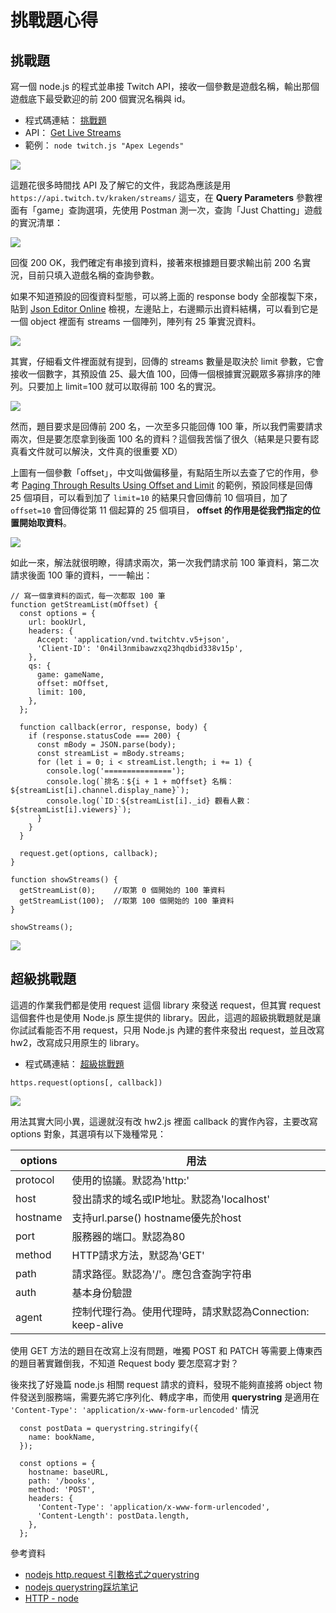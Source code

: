 # 挑戰題心得
## 挑戰題
寫一個 node.js 的程式並串接 Twitch API，接收一個參數是遊戲名稱，輸出那個遊戲底下最受歡迎的前 200 個實況名稱與 id。
- 程式碼連結： [挑戰題](twitch.js)
- API： [Get Live Streams](https://dev.twitch.tv/docs/v5/reference/streams#get-live-streams)
- 範例： ```node twitch.js "Apex Legends"```

![](https://i.imgur.com/m7T0LWM.png)

這題花很多時間找 API 及了解它的文件，我認為應該是用 `https://api.twitch.tv/kraken/streams/` 這支，在 **Query Parameters** 參數裡面有「game」查詢選項，先使用 Postman 測一次，查詢「Just Chatting」遊戲的實況清單：

![](https://i.imgur.com/iuzq0EY.png)

回復 200 OK，我們確定有串接到資料，接著來根據題目要求輸出前 200 名實況，目前只填入遊戲名稱的查詢參數。

如果不知道預設的回復資料型態，可以將上面的 response body 全部複製下來，貼到 [Json Editor Online](jsoneditoronline) 檢視，左邊貼上，右邊顯示出資料結構，可以看到它是一個 object 裡面有 streams 一個陣列，陣列有 25 筆實況資料。

![](https://i.imgur.com/6lsAQ9h.png)

其實，仔細看文件裡面就有提到，回傳的 streams 數量是取決於 limit 參數，它會接收一個數字，其預設值 25、最大值 100，回傳一個根據實況觀眾多寡排序的陣列。只要加上 limit=100 就可以取得前 100 名的實況。

![](https://i.imgur.com/BDnbZ1C.png)

然而，題目要求是回傳前 200 名，一次至多只能回傳 100 筆，所以我們需要請求兩次，但是要怎麼拿到後面 100 名的資料？這個我苦惱了很久（結果是只要有認真看文件就可以解決，文件真的很重要 XD）

上圖有一個參數「offset」，中文叫做偏移量，有點陌生所以去查了它的作用，參考 [Paging Through Results Using Offset and Limit](https://support.smartbear.com/qacomplete/docs/developer/api/rest/api/reference/paging.html) 的範例，預設同樣是回傳 25 個項目，可以看到加了 `limit=10` 的結果只會回傳前 10 個項目，加了 `offset=10` 會回傳從第 11 個起算的 25 個項目， **offset 的作用是從我們指定的位置開始取資料**。

![](https://i.imgur.com/ggDp9aj.png)


如此一來，解法就很明瞭，得請求兩次，第一次我們請求前 100 筆資料，第二次請求後面 100 筆的資料，一一輸出：
```javascript=
// 寫一個拿資料的函式，每一次都取 100 筆
function getStreamList(mOffset) {
  const options = {
    url: bookUrl,
    headers: {
      Accept: 'application/vnd.twitchtv.v5+json',
      'Client-ID': '0n4il3nmibawzxq23hqdbid338v15p',
    },
    qs: {
      game: gameName,
      offset: mOffset,
      limit: 100,
    },
  };

  function callback(error, response, body) {
    if (response.statusCode === 200) {
      const mBody = JSON.parse(body);
      const streamList = mBody.streams;
      for (let i = 0; i < streamList.length; i += 1) {
        console.log('===============');
        console.log(`排名：${i + 1 + mOffset} 名稱：${streamList[i].channel.display_name}`);
        console.log(`ID：${streamList[i]._id} 觀看人數：${streamList[i].viewers}`);
      }
    }
  }

  request.get(options, callback);
}

function showStreams() {
  getStreamList(0);    //取第 0 個開始的 100 筆資料
  getStreamList(100);  //取第 100 個開始的 100 筆資料
}

showStreams();

```

![](https://i.imgur.com/m7T0LWM.png)





## 超級挑戰題
這週的作業我們都是使用 request 這個 library 來發送 request，但其實 request 這個套件也是使用 Node.js 原生提供的 library。因此，這週的超級挑戰題就是讓你試試看能否不用 request，只用 Node.js 內建的套件來發出 request，並且改寫 hw2，改寫成只用原生的 library。
- 程式碼連結： [超級挑戰題](hwS2.js)

```
https.request(options[, callback])
```
![](https://i.imgur.com/K9QblJw.png)

用法其實大同小異，這邊就沒有改 hw2.js 裡面 callback 的實作內容，主要改寫 options 對象，其選項有以下幾種常見：


| options | 用法 |
| -------- | -------- |
| protocol | 使用的協議。默認為'http:'|
| host | 發出請求的域名或IP地址。默認為'localhost'|
| hostname | 支持url.parse() hostname優先於host|
| port | 服務器的端口。默認為80|
| method | HTTP請求方法，默認為'GET'|，默認為'GET'
| path | 請求路徑。默認為'/'。應包含查詢字符串|
| auth | 基本身份驗證|
| agent | 控制代理行為。使用代理時，請求默認為Connection: keep-alive|

使用 GET 方法的題目在改寫上沒有問題，唯獨 POST 和 PATCH 等需要上傳東西的題目著實難倒我，不知道 Request body 要怎麼寫才對？

後來找了好幾篇 node.js 相關 request 請求的資料，發現不能夠直接將 object 物件發送到服務端，需要先將它序列化、轉成字串，而使用 **querystring** 是適用在 `'Content-Type': 'application/x-www-form-urlencoded'` 情況

```javascript=
  const postData = querystring.stringify({
    name: bookName,
  });
  
  const options = {
    hostname: baseURL,
    path: '/books',
    method: 'POST',
    headers: {
      'Content-Type': 'application/x-www-form-urlencoded',
      'Content-Length': postData.length,
    },
  };
```

參考資料
* [nodejs http.request 引數格式之querystring](https://www.itread01.com/content/1549494756.html)
* [nodejs querystring踩坑笔记](https://www.cnblogs.com/jay763190097/p/6742220.html)
* [HTTP - node](https://node.readthedocs.io/en/latest/api/http/)